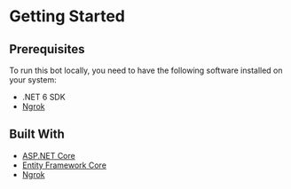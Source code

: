 # Getting Started

## Prerequisites

To run this bot locally, you need to have the following software installed on your system:

- .NET 6 SDK
- [Ngrok](https://ngrok.com/)

## Built With

- [ASP.NET Core](https://dotnet.microsoft.com/en-us/apps/aspnet)
- [Entity Framework Core](https://learn.microsoft.com/en-us/ef/core/)
- [Ngrok](https://ngrok.com/)
